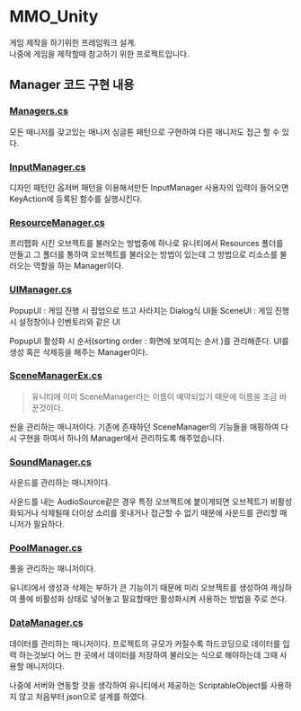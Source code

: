 # MMO_Unity

게임 제작을 하기위한 프레임워크 설계.  
나중에 게임을 제작할때 참고하기 위한 프로젝트입니다.

## Manager 코드 구현 내용

### [Managers.cs](https://github.com/twozeronine/MMO_unity/blob/main/Assets/Scripts/Managers/Managers.cs)

모든 매니저를 갖고있는 매니저 싱글톤 패턴으로 구현하여 다른 매니저도 접근 할 수 있다.

### [InputManager.cs](https://github.com/twozeronine/MMO_unity/blob/main/Assets/Scripts/Managers/Core/InputManager.cs)

디자인 패턴인 옵저버 패턴을 이용해서만든 InputManager 사용자의 입력이 들어오면 KeyAction에 등록된 함수를 실행시킨다.

### [ResourceManager.cs](https://github.com/twozeronine/MMO_unity/blob/main/Assets/Scripts/Managers/Core/ResourceManager.cs)

프리팹화 시킨 오브젝트를 불러오는 방법중에 하나로 유니티에서 Resources 폴더를 만들고 그 폴더를 통하여 오브젝트를 불러오는 방법이 있는데 그 방법으로 리소스를 불러오는 역할을 하는 Manager이다.

### [UIManager.cs](https://github.com/twozeronine/MMO_unity/blob/main/Assets/Scripts/Managers/Core/UIManager.cs)

PopupUI : 게임 진행 시 팝업으로 뜨고 사라지는 Dialog식 UI들
SceneUI : 게임 진행 시 설정창이나 인벤토리와 같은 UI

PopupUI 활성화 시 순서(sorting order : 화면에 보여지는 순서 )를 관리해준다. UI를 생성 혹은 삭제등을 해주는 Manager이다.

### [SceneManagerEx.cs](https://github.com/twozeronine/MMO_unity/blob/main/Assets/Scripts/Managers/Core/SceneManagerEx.cs)

> 유니티에 이미 SceneManager라는 이름이 예약되있기 때문에 이름을 조금 바꾼것이다.

씬을 관리하는 매니저이다.
기존에 존재하던 SceneManager의 기능들을 매핑하여 다시 구현을 하여서 하나의 Manager에서 관리하도록 해주었습니다.

### [SoundManager.cs](https://github.com/twozeronine/MMO_unity/blob/main/Assets/Scripts/Managers/Core/SoundManager.cs)

사운드를 관리하는 매니저이다.

사운드를 내는 AudioSource같은 경우 특정 오브젝트에 붙이게되면 오브젝트가 비활성화되거나 삭제될때 더이상 소리를 못내거나 접근할 수 없기 때문에 사운드를 관리할 매니저가 필요하다.

### [PoolManager.cs](https://github.com/twozeronine/MMO_unity/blob/main/Assets/Scripts/Managers/Core/PoolManager.cs)

풀을 관리하는 매니저이다.

유니티에서 생성과 삭제는 부하가 큰 기능이기 때문에 미리 오브젝트를 생성하여 캐싱하여 풀에 비활성화 상태로 넣어놓고 필요할때만 활성화시켜 사용하는 방법을 주로 쓴다.

### [DataManager.cs](https://github.com/twozeronine/MMO_unity/blob/main/Assets/Scripts/Managers/Core/DataManager.cs)

데이터를 관리하는 매니저이다. 프로젝트의 규모가 커질수록 하드코딩으로 데이터를 입력 하는것보다 어느 한 곳에서 데이터를 저장하여 불러오는 식으로 해야하는데 그때 사용할 매니저이다.

나중에 서버와 연동할 것을 생각하여 유니티에서 제공하는 ScriptableObject를 사용하지 않고 처음부터 json으로 설계를 하였다.
